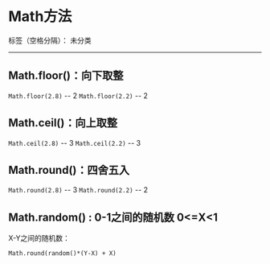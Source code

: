 ﻿# Math方法

标签（空格分隔）： 未分类

---

## Math.floor()：向下取整
`Math.floor(2.8)` -- 2
`Math.floor(2.2)` -- 2
## Math.ceil()：向上取整
`Math.ceil(2.8)` -- 3
`Math.ceil(2.2)` -- 3
## Math.round()：四舍五入
`Math.round(2.8)` -- 3
`Math.round(2.2)` -- 2
## Math.random() : 0-1之间的随机数 0<=X<1

X-Y之间的随机数：

    Math.round(random()*(Y-X) + X)













